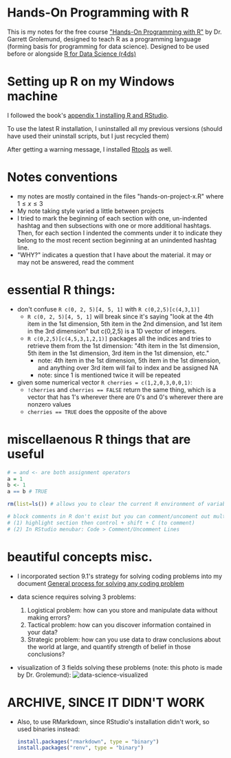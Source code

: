# Hands-On Programming with R
This is my notes for the free course ["Hands-On Programming with R"](https://rstudio-education.github.io/hopr/) by Dr. Garrett Grolemund, designed to teach R as a programming language (forming basis for programming for data science). Designed to be used before or alongside [R for Data Science (r4ds)](https://r4ds.hadley.nz/)

# Setting up R on my Windows machine
I followed the book's [appendix 1 installing R and RStudio](https://rstudio-education.github.io/hopr/starting.html). 

To use the latest R installation, I uninstalled all my previous versions (should have used their uninstall scripts, but I just recycled them)

After getting a warning message, I installed [Rtools](https://cran.rstudio.com/bin/windows/Rtools/rtools44/rtools.html) as well. 

# Notes conventions
- my notes are mostly contained in the files "hands-on-project-x.R" where $1 \leq x \leq 3$
- My note taking style varied a little between projects
- I tried to mark the beginning of each section with one, un-indented hashtag and then subsections with one or more additional hashtags. Then, for each section I indented the comments under it to indicate they belong to the most recent section beginning at an unindented hashtag line.
- "WHY?" indicates a question that I have about the material. it may or may not be answered, read the comment
  
# essential R things:
- don't confuse ```R c(0, 2, 5)[4, 5, 1]``` with ```R c(0,2,5)[c(4,3,1)]``` 
  - ```R c(0, 2, 5)[4, 5, 1]``` will break since it's saying "look at the 4th item in the 1st dimension, 5th item in the 2nd dimension, and 1st item in the 3rd dimension" but c(0,2,5) is a 1D vector of integers. 
  - ```R c(0,2,5)[c(4,5,3,1,2,1)]``` packages all the indices and tries to retrieve them from the 1st dimension:  "4th item in the 1st dimension, 5th item in the 1st dimension, 3rd item in the 1st dimension, etc."
    - note: 4th item in the 1st dimension, 5th item in the 1st dimension, and anything over 3rd item will fail to index and be assigned NA
    - note: since 1 is mentioned twice it will be repeated
- given some numerical vector ```R cherries = c(1,2,0,3,0,0,1)```:
  - ```!cherries``` and ```cherries == FALSE``` return the same thing, which is a vector that has 1's wherever there are 0's and 0's wherever there are nonzero values
  - ```cherries == TRUE``` does the opposite of the above

# miscellaenous R things that are useful
  ```R
  # = and <- are both assignment operators
  a = 1
  b <- 1
  a == b # TRUE
  
  rm(list=ls()) # allows you to clear the current R environment of variables and functions
  
  # block comments in R don't exist but you can comment/uncoment out multiple lines by:
  # (1) highlight section then control + shift + C (to comment)
  # (2) In RStudio menubar: Code > Comment/Uncomment Lines
  ```

# beautiful concepts misc.

- I incorporated section 9.1's strategy for solving coding problems into my document [General process for solving any coding problem](https://docs.google.com/document/d/1GgkUJNM2ogupQm6GABGjOBHEkWG6HUdDG8evpBpYDBM/edit?tab=t.0#heading=h.886z67xowl1o)

- data science requires solving 3 problems:
  1. Logistical problem: how can you store and manipulate data without making errors? 
  2. Tactical problem: how can you discover information contained in your data?
  3. Strategic problem: how can you use data to draw conclusions about the world at large, and quantify strength of belief in those conclusions?

- visualization of 3 fields solving these problems (note: this photo is made by Dr. Grolemund): ![data-science-visualized](https://rstudio-education.github.io/hopr/images/hopr_1004.png)

# ARCHIVE, SINCE IT DIDN'T WORK
- Also, to use RMarkdown, since RStudio's installation didn't work, so used binaries instead:
    ```R
    install.packages("rmarkdown", type = "binary")
    install.packages("renv", type = "binary")
    ```